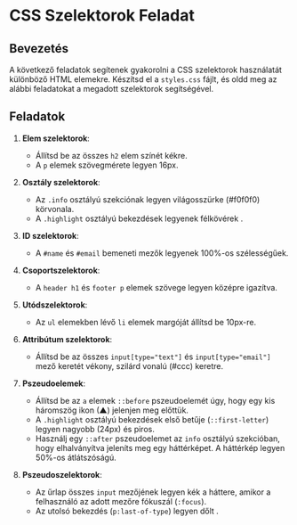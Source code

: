 # CSS Szelektorok Feladat

## Bevezetés

A következő feladatok segítenek gyakorolni a CSS szelektorok használatát különböző HTML elemekre. Készítsd el a `styles.css` fájlt, és oldd meg az alábbi feladatokat a megadott szelektorok segítségével.

## Feladatok

1. **Elem szelektorok**:
   - Állítsd be az összes `h2` elem színét kékre.
   - A `p` elemek szövegmérete legyen 16px.

2. **Osztály szelektorok**:
   - Az `.info` osztályú szekciónak legyen világosszürke (#f0f0f0) körvonala.
   - A `.highlight` osztályú bekezdések legyenek félkövérek .

3. **ID szelektorok**:
   - A `#name` és `#email` bemeneti mezők legyenek 100%-os szélességűek.

4. **Csoportszelektorok**:
   - A `header h1` és `footer p` elemek szövege legyen középre igazítva.

5. **Utódszelektorok**:
   - Az `ul` elemekben lévő `li` elemek margóját állítsd be 10px-re.

6. **Attribútum szelektorok**:
   - Állítsd be az összes `input[type="text"]` és `input[type="email"]` mező keretét vékony, szilárd vonalú (#ccc) keretre.

7. **Pszeudoelemek**:
   - Állítsd be az `a` elemek `::before` pszeudoelemét úgy, hogy egy kis háromszög ikon (▲) jelenjen meg előttük.
   - A `.highlight` osztályú bekezdések első betűje (`::first-letter`) legyen nagyobb (24px) és piros.
   - Használj egy `::after` pszeudoelemet az `info` osztályú szekcióban, hogy elhalványítva jeleníts meg egy háttérképet. A háttérkép legyen 50%-os átlátszóságú.

8. **Pszeudoszelektorok**:
   - Az űrlap összes `input` mezőjének legyen kék a háttere, amikor a felhasználó az adott mezőre fókuszál (`:focus`).
   - Az utolsó bekezdés (`p:last-of-type`) legyen dőlt .


